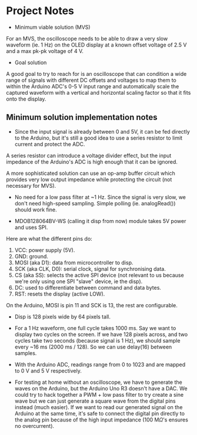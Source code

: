 # Project Notes

- Minimum viable solution (MVS)

For an MVS, the oscilloscope needs to be able to draw a very slow waveform (ie. 1 Hz) on the OLED display at a known offset voltage of 2.5 V and a max pk-pk voltage of 4 V.

-  Goal solution

A good goal to try to reach for is an oscilloscope that can condition a wide range of signals with different DC offsets and voltages to map them to within the Arduino ADC's 0-5 V input range and automatically scale the captured waveform with a vertical and horizontal scaling factor so that it fits onto the display.

## Minimum solution implementation notes

- Since the input signal is already between 0 and 5V, it can be fed directly to the Arduino, but it's still a good idea to use a series resistor to limit current and protect the ADC.

A series resistor can introduce a voltage divider effect, but the input impedance of the Arduino's ADC is high enough that it can be ignored. 

A more sophisticated solution can use an op-amp buffer circuit which provides very low output impedance while protecting the circuit (not necessary for MVS).

- No need for a low pass filter at ~1 Hz. Since the signal is very slow, we don't need high-speed sampling. Simple polling (ie. analogRead()) should work fine.

- MDOB128064BV-WS (calling it disp from now) module takes 5V power and uses SPI. 

Here are what the different pins do:

1. VCC: power supply (5V).
2. GND: ground.
3. MOSI (aka D1): data from microcontroller to disp.
4. SCK (aka CLK, D0): serial clock, signal for synchronising data.
5. CS (aka SS): selects the active SPI device (not relevant to us because we're only using one SPI "slave" device, ie the disp).
6. DC: used to differentiate between command and data bytes.
7. RST: resets the display (active LOW).

On the Arduino, MOSI is pin 11 and SCK is 13, the rest are configurable.

- Disp is 128 pixels wide by 64 pixels tall.

- For a 1 Hz waveform, one full cycle takes 1000 ms. Say we want to display two cycles on the screen. If we have 128 pixels across, and two cycles take two seconds (because signal is 1 Hz), we should sample every ~16 ms (2000 ms / 128). So we can use delay(16) between samples.

- With the Arduino ADC, readings range from 0 to 1023 and are mapped to 0 V and 5 V respectively.

- For testing at home without an oscilloscope, we have to generate the waves on the Arduino, but the Arduino Uno R3 doesn't have a DAC. We could try to hack together a PWM + low pass filter to try create a sine wave but we can just generate a square wave from the digital pins instead (much easier). If we want to read our generated signal on the Arduino at the same time, it's safe to connect the digital pin directly to the analog pin because of the high input impedance (100 M$\Omega$'s ensures no overcurrent).